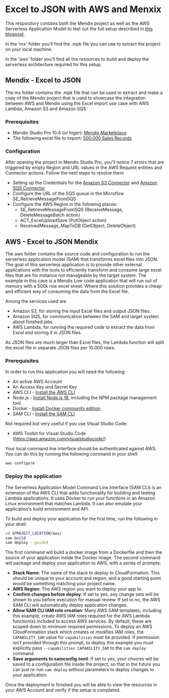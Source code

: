 # Excel to JSON with AWS and Menxix

This respository contains both the Mendix project as well as the AWS Serverless Application Model to test out the full setup described in [this blogpost](https://theorangeforce.com/?p=1014).

In the 'mx' folder you'll find the .mpk file you can use to extract the project on your local machine.

In the 'aws' folder you'll find all the resources to build and deploy the serverless architecture required for this setup.

## Mendix - Excel to JSON

The mx folder contains the .mpk file that can be used to extract and make a copy of the Mendix project that is used to showcase the integration between AWS and Mendix using the Excel import use case with AWS Lambda, Amazon S3 and Amazon SQS.

### Prerequisites

* Mendix Studio Pro 10.4 (or higer): [Mendix Marketplace](https://marketplace.mendix.com/link/studiopro/)
* The following excel file to import: [500.000 Sales Records](https://excelbianalytics.com/wp/wp-content/uploads/2017/07/500000-Sales-Records.7z)

### Configuration

After opening the project in Mendix Studio Pro, you'll notice 7 errors that are triggered by empty Region and URL values in the AWS Request entities and Connector actions. Follow the next steps to resolve them

* Setting up the Credentials for the [Amazon S3 Connector](https://docs.mendix.com/appstore/connectors/aws/amazon-s3/#31-configuring-aws-authentication) and [Amazon SQS Connector](https://docs.mendix.com/appstore/connectors/aws/amazon-sqs/#31-configuring-aws-authentication)
* Configure the URL of the SQS queue in the Microflow SE_RetrieveMessageFromSQS
* Configure the AWS Region in the following places:
    * SE_RetrieveMessageFromSQS (ReceiveMessage, DeleteMessageBatch action)
    * ACT_ExcelUploadSave (PutObject action)
    * ReceivedMessage_MapToDB (GetObject, DeleteObject)

## AWS - Excel to JSON Mendix

The aws folder contains the source code and configuration to run the serverless application model (SAM) that transforms excel files into JSON. The goal of this serverless application is to provide other external applications with the tools to efficiently transform and consume large excel files that are for instance not manageable by the target system. The example in this case is a Mendix Low code application that will run out of memory with a 500k row excel sheet. Where this solution provides a cheap and efficient way of consuming the data from the Excel file.

Among the services used are 
* Amazon S3, for storing the input Excel files and output JSON files.
* Amazon SQS, for communication between the SAM and target system about finished jobs
* AWS Lambda, for running the required code to extract the data from Excel and storing it in JSON files.

As JSON files are much larger than Excel files, the Lambda function will split the excel file in separate JSON files per 10.000 rows. 

### Prerequisites
In order to run this application you will need the following:
* An active AWS Account
* An Access Key and Secret Key
* AWS CLI - [Install the AWS CLI](https://aws.amazon.com/cli/)
* Node.js - [Install Node.js 18](https://nodejs.org/en/), including the NPM package management tool.
* Docker - [Install Docker community edition](https://www.docker.com/products/docker-desktop/)
* SAM CLI - [Install the SAM CLI](https://docs.aws.amazon.com/serverless-application-model/latest/developerguide/serverless-sam-cli-install.html)


Not required but very useful if you use Visual Studio Code: 
* AWS Toolkit for Visual Studio Code (https://aws.amazon.com/visualstudiocode/)

Your local command line interface should be authenticated against AWS. You can do this by running the following command in your shell:

```bash
aws configure
```

### Deploy the application

The Serverless Application Model Command Line Interface (SAM CLI) is an extension of the AWS CLI that adds functionality for building and testing Lambda applications. It uses Docker to run your functions in an Amazon Linux environment that matches Lambda. It can also emulate your application's build environment and API.

To build and deploy your application for the first time, run the following in your shell:

```bash
cd $PROJECT_LOCATION/aws/
sam build
sam deploy --guided
```

The first command will build a docker image from a Dockerfile and then the source of your application inside the Docker image. The second command will package and deploy your application to AWS, with a series of prompts:

* **Stack Name**: The name of the stack to deploy to CloudFormation. This should be unique to your account and region, and a good starting point would be something matching your project name.
* **AWS Region**: The AWS region you want to deploy your app to.
* **Confirm changes before deploy**: If set to yes, any change sets will be shown to you before execution for manual review. If set to no, the AWS SAM CLI will automatically deploy application changes.
* **Allow SAM CLI IAM role creation**: Many AWS SAM templates, including this example, create AWS IAM roles required for the AWS Lambda function(s) included to access AWS services. By default, these are scoped down to minimum required permissions. To deploy an AWS CloudFormation stack which creates or modifies IAM roles, the `CAPABILITY_IAM` value for `capabilities` must be provided. If permission isn't provided through this prompt, to deploy this example you must explicitly pass `--capabilities CAPABILITY_IAM` to the `sam deploy` command.
* **Save arguments to samconfig.toml**: If set to yes, your choices will be saved to a configuration file inside the project, so that in the future you can just re-run `sam deploy` without parameters to deploy changes to your application.

Once the deployment is finished you will be able to view the resources in your AWS Account and verify if the setup is completed.